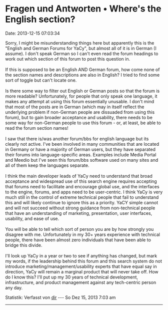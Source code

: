 Fragen und Antworten • Where\'s the English section?
====================================================

Date: 2013-12-15 07:03:34

Sorry, I might be misunderstanding things here but apparently this is
the \"English and German Forums for YaCy\", but almost all of it is in
German (I assume). I don\'t speak German so I can\'t even read the forum
headings to work out which section of this forum to post this question
in.\
\
If this is supposed to be an English AND German forum, how come none of
the section names and descriptions are also in English? I tried to find
some sort of toggle but can\'t locate one.\
\
Is there some way to filter out English or German posts so that the
forum is more readable? Unfortunately, for people that only speak one
language, it makes any attempt at using this forum essentially unusable.
I don\'t mind that most of the posts are in German (which may in itself
reflect the underlying problem if non-German people are dissuaded from
using this forum), but to gain broader acceptance and usability, there
needs to be some way for non-German people to use this forum - or, at
least, be able to read the forum section names!\
\
I saw that there is/was another forum/bbs for english language but its
clearly not active. I\'ve been involved in many communities that are
located in Germany or have a majority of German users, but they have
separated their forums into language-specific areas. Examples include
Media Portal and Meedio but I\'ve seen this forum/bbs software used on
many sites and all of them keep the languages separate.\
\
I think the main developer leads of YaCy need to understand that broad
acceptance and widespread use of this search engine requires accepting
that forums need to facilitate and encourage global use, and the
interfaces to the engine, forums, and apps need to be user-centric. I
think YaCy is very much still in the control of extreme technical people
that fail to understand this and will likely continue to ignore this as
a priority. YaCY simple cannot and will not succeed without strong
guidance from non-technical people that have an understanding of
marketing, presentation, user interfaces, usability, and ease of use.\
\
You will be able to tell which sort of person you are by how strongly
you disagree with me. Unfortunately in my 30+ years experience with
technical people, there have been almost zero individuals that have been
able to bridge this divide.\
\
I\'ll look up YaCy in a year or two to see if anything has changed, but
mark my words, if the leadership behind this forum and this search
system do not introduce marketing/management/usability experts that have
equal say in direction, YaCy will remain a marginal product that will
never take off. How do I know this? I\'ll put up my 30 years of
technical development, infrastructure, and product management against
any tech-centric person any day.

Statistik: Verfasst von
[dir](http://forum.yacy-websuche.de/memberlist.php?mode=viewprofile&u=9177)
--- So Dez 15, 2013 7:03 am

------------------------------------------------------------------------
